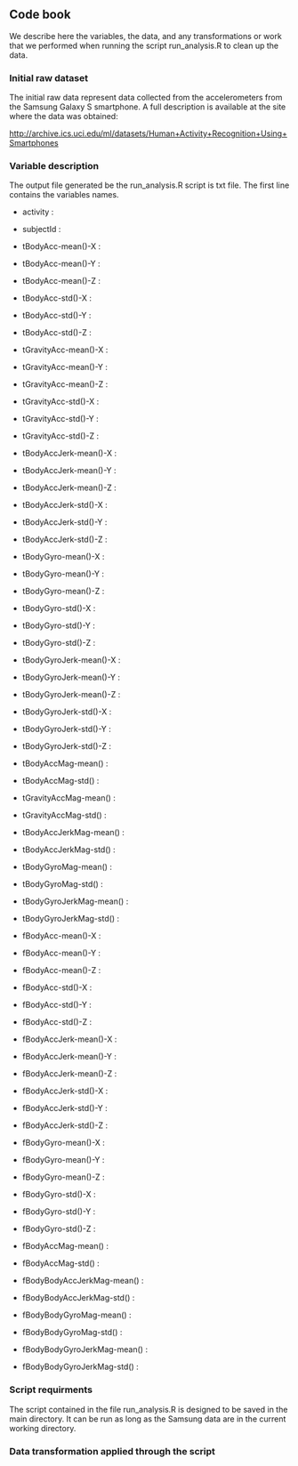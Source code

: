 ## Code book

We describe here the variables, the data, and any transformations or work that we performed when running the script run_analysis.R to clean up the data.

### Initial raw dataset

The initial raw data represent data collected from the accelerometers from the Samsung Galaxy S smartphone. A full description is available at the site where the data was obtained:

http://archive.ics.uci.edu/ml/datasets/Human+Activity+Recognition+Using+Smartphones 

### Variable description

The output file generated be the run_analysis.R script is txt file. The first line contains the variables names. 

* activity :
* subjectId :

* tBodyAcc-mean()-X :
* tBodyAcc-mean()-Y :
* tBodyAcc-mean()-Z :
* tBodyAcc-std()-X :
* tBodyAcc-std()-Y :
* tBodyAcc-std()-Z :

* tGravityAcc-mean()-X :
* tGravityAcc-mean()-Y :
* tGravityAcc-mean()-Z :
* tGravityAcc-std()-X :
* tGravityAcc-std()-Y :
* tGravityAcc-std()-Z :

* tBodyAccJerk-mean()-X :
* tBodyAccJerk-mean()-Y :
* tBodyAccJerk-mean()-Z :
* tBodyAccJerk-std()-X :
* tBodyAccJerk-std()-Y :
* tBodyAccJerk-std()-Z :

* tBodyGyro-mean()-X :         
* tBodyGyro-mean()-Y :
* tBodyGyro-mean()-Z :
* tBodyGyro-std()-X :
* tBodyGyro-std()-Y :
* tBodyGyro-std()-Z :

* tBodyGyroJerk-mean()-X :     
* tBodyGyroJerk-mean()-Y :
* tBodyGyroJerk-mean()-Z :
* tBodyGyroJerk-std()-X :
* tBodyGyroJerk-std()-Y :
* tBodyGyroJerk-std()-Z :

* tBodyAccMag-mean() :         
* tBodyAccMag-std() :
* tGravityAccMag-mean() :
* tGravityAccMag-std() :

* tBodyAccJerkMag-mean() :
* tBodyAccJerkMag-std() :

* tBodyGyroMag-mean() :        
* tBodyGyroMag-std() :

* tBodyGyroJerkMag-mean() :
* tBodyGyroJerkMag-std() :     

* fBodyAcc-mean()-X :
* fBodyAcc-mean()-Y :
* fBodyAcc-mean()-Z :
* fBodyAcc-std()-X :
* fBodyAcc-std()-Y :
* fBodyAcc-std()-Z :

* fBodyAccJerk-mean()-X :
* fBodyAccJerk-mean()-Y :
* fBodyAccJerk-mean()-Z :
* fBodyAccJerk-std()-X :
* fBodyAccJerk-std()-Y :        
* fBodyAccJerk-std()-Z :

* fBodyGyro-mean()-X :          
* fBodyGyro-mean()-Y :
* fBodyGyro-mean()-Z :
* fBodyGyro-std()-X :
* fBodyGyro-std()-Y :
* fBodyGyro-std()-Z :

* fBodyAccMag-mean() :
* fBodyAccMag-std() :

* fBodyBodyAccJerkMag-mean() :
* fBodyBodyAccJerkMag-std() :

* fBodyBodyGyroMag-mean() :
* fBodyBodyGyroMag-std() :

* fBodyBodyGyroJerkMag-mean() :
* fBodyBodyGyroJerkMag-std() : 

### Script requirments

The script contained in the file run_analysis.R is designed to be saved in the main directory. It can be run as long as the Samsung data are in the current working directory.

### Data transformation applied through the script

